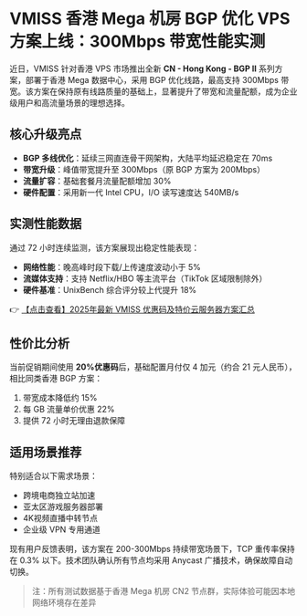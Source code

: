 # VMISS 香港 Mega 机房 BGP 优化 VPS 方案上线：300Mbps 带宽性能实测

近日，VMISS 针对香港 VPS 市场推出全新 **CN - Hong Kong - BGP Ⅱ** 系列方案，部署于香港 Mega 数据中心，采用 BGP 优化线路，最高支持 300Mbps 带宽。该方案在保持原有线路质量的基础上，显著提升了带宽和流量配额，成为企业级用户和高流量场景的理想选择。

## 核心升级亮点

- **BGP 多线优化**：延续三网直连骨干网架构，大陆平均延迟稳定在 70ms
- **带宽升级**：峰值带宽提升至 300Mbps（原 BGP 方案为 200Mbps）
- **流量扩容**：基础套餐月流量配额增加 30%
- **硬件配置**：采用新一代 Intel CPU，I/O 读写速度达 540MB/s

## 实测性能数据

通过 72 小时连续监测，该方案展现出稳定性能表现：

- **网络性能**：晚高峰时段下载/上传速度波动小于 5%
- **流媒体支持**：支持 Netflix/HBO 等主流平台（TikTok 区域限制除外）
- **硬件基准**：UnixBench 综合评分较上代提升 18%

👉 [【点击查看】2025年最新 VMISS 优惠码及特价云服务器方案汇总](https://bit.ly/Vmiss)

## 性价比分析

当前促销期间使用 **20%优惠码**后，基础配置月付仅 4 加元（约合 21 元人民币），相比同类香港 BGP 方案：

1. 带宽成本降低约 15%
2. 每 GB 流量单价优惠 22%
3. 提供 72 小时无理由退款保障

## 适用场景推荐

特别适合以下需求场景：
- 跨境电商独立站加速
- 亚太区游戏服务器部署
- 4K视频直播中转节点
- 企业级 VPN 专用通道

现有用户反馈表明，该方案在 200-300Mbps 持续带宽场景下，TCP 重传率保持在 0.3% 以下。技术团队确认所有节点均采用 Anycast 广播技术，确保故障自动切换。

> 注：所有测试数据基于香港 Mega 机房 CN2 节点群，实际体验可能因本地网络环境存在差异